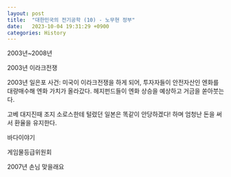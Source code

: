 ```yaml
---
layout: post
title:  "대한민국의 전기공학 (10) - 노무현 정부"
date:   2023-10-04 19:31:29 +0900
categories: History
---
```


2003년~2008년

2003년 이라크전쟁

2003년 일은포 사건:
미국이 이라크전쟁을 하게 되어, 투자자들이 안전자산인 엔화를 대량매수해 엔화 가치가 올라갔다.
헤지펀드들이 엔화 상승을 예상하고 거금을 쏟아붓는다.

고베 대지진때 조지 소로스한테 털렸던 일본은 똑같이 안당하겠다! 하며 엄청난 돈을 써서 환율을 유지한다.

바다이야기<br>

게임물등급위원회

2007년 손님 맞을래요

